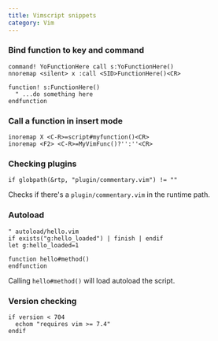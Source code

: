 ```yaml
---
title: Vimscript snippets
category: Vim
---
```


### Bind function to key and command

```vim
command! YoFunctionHere call s:YoFunctionHere()
nnoremap <silent> x :call <SID>FunctionHere()<CR>

function! s:FunctionHere()
  " ...do something here
endfunction
```

### Call a function in insert mode

```vim
inoremap X <C-R>=script#myfunction()<CR>
inoremap <F2> <C-R>=MyVimFunc()?'':''<CR>
```

### Checking plugins

```
if globpath(&rtp, "plugin/commentary.vim") != ""
```

Checks if there's a `plugin/commentary.vim` in the runtime path.

### Autoload

```vim
" autoload/hello.vim
if exists("g:hello_loaded") | finish | endif
let g:hello_loaded=1

function hello#method()
endfunction
```

Calling `hello#method()` will load autoload the script.

### Version checking

```vim
if version < 704
  echom "requires vim >= 7.4"
endif
```
